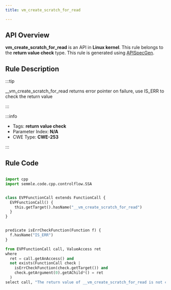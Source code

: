 ```yaml
---
title: vm_create_scratch_for_read

---
```



## API Overview
**vm_create_scratch_for_read** is an API in **Linux kernel**. This rule belongs to the **return value check** type. This rule is generated using [APISpecGen](../../tools/APISpecGen).
## Rule Description

:::tip

__vm_create_scratch_for_read returns error pointer on failure, use IS_ERR to check the return value

:::

:::info

- Tags: **return value check**
- Parameter Index: **N/A**
- CWE Type: **CWE-253**

:::

## Rule Code
```python

import cpp
import semmle.code.cpp.controlflow.SSA


class EVPFunctionCall extends FunctionCall {
  EVPFunctionCall() {
    this.getTarget().hasName("__vm_create_scratch_for_read")
  }
}


predicate isErrCheckFunction(Function f) {
  f.hasName("IS_ERR") 
}

from EVPFunctionCall call, ValueAccess ret
where
  ret = call.getAnAccess() and
  not exists(FunctionCall check |
    isErrCheckFunction(check.getTarget()) and
    check.getArgument(0).getAChild*() = ret
  )
select call, "The return value of __vm_create_scratch_for_read is not checked with IS_ERR."
    
```